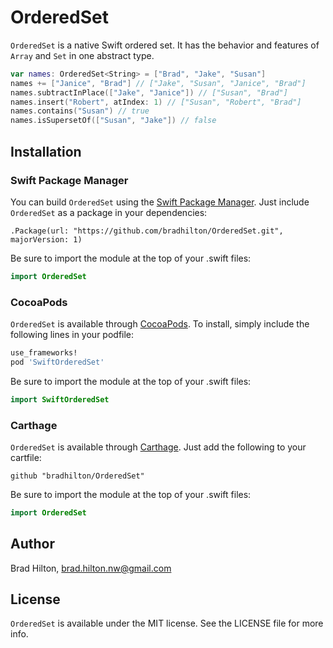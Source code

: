 # OrderedSet

`OrderedSet` is a native Swift ordered set. It has the behavior and features of `Array` and `Set` in one abstract type.
```swift
var names: OrderedSet<String> = ["Brad", "Jake", "Susan"]
names += ["Janice", "Brad"] // ["Jake", "Susan", "Janice", "Brad"]
names.subtractInPlace(["Jake", "Janice"]) // ["Susan", "Brad"]
names.insert("Robert", atIndex: 1) // ["Susan", "Robert", "Brad"]
names.contains("Susan") // true
names.isSupersetOf(["Susan", "Jake"]) // false
```

## Installation

### Swift Package Manager
You can build `OrderedSet` using the [Swift Package Manager](https://github.com/apple/swift-package-manager). Just include `OrderedSet` as a package in your dependencies:
```
.Package(url: "https://github.com/bradhilton/OrderedSet.git", majorVersion: 1)
```
Be sure to import the module at the top of your .swift files:
```swift
import OrderedSet
```

### CocoaPods

`OrderedSet` is available through [CocoaPods](http://cocoapods.org). To install, simply include the following lines in your podfile:
```ruby
use_frameworks!
pod 'SwiftOrderedSet'
```
Be sure to import the module at the top of your .swift files:
```swift
import SwiftOrderedSet
```
### Carthage
`OrderedSet` is available through [Carthage](https://github.com/Carthage/Carthage). Just add the following to your cartfile:
```
github "bradhilton/OrderedSet"
```
Be sure to import the module at the top of your .swift files:
```swift
import OrderedSet
```

## Author

Brad Hilton, brad.hilton.nw@gmail.com

## License

`OrderedSet` is available under the MIT license. See the LICENSE file for more info.
